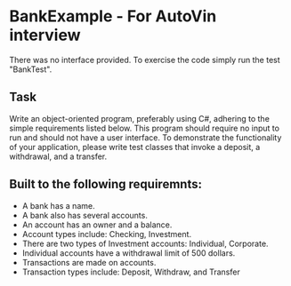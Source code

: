 # BankExample - For AutoVin interview

There was no interface provided. To exercise the code simply run the test "BankTest".

## Task
Write an object-oriented program, preferably using C#, adhering to the simple requirements listed
below. This program should require no input to run and should not have a user interface. To
demonstrate the functionality of your application, please write test classes that invoke a deposit, a
withdrawal, and a transfer.


## Built to the following requiremnts:

* A bank has a name.
* A bank also has several accounts.
* An account has an owner and a balance.
* Account types include: Checking, Investment.
* There are two types of Investment accounts: Individual, Corporate.
* Individual accounts have a withdrawal limit of 500 dollars.
* Transactions are made on accounts.
* Transaction types include: Deposit, Withdraw, and Transfer
